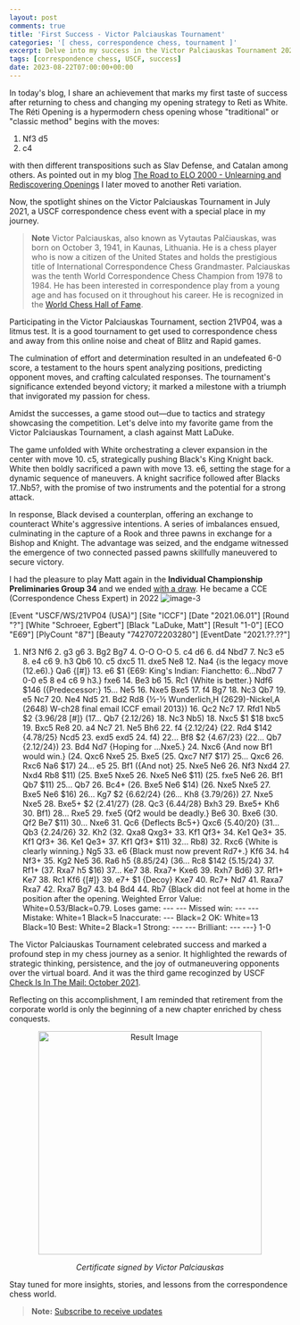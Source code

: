 ```yaml
---
layout: post
comments: true
title: 'First Success - Victor Palciauskas Tournament'
categories: '[ chess, correspondence chess, tournament ]'
excerpt: Delve into my success in the Victor Palciauskas Tournament 2021, a USCF correspondence chess event where I secured an undefeated victory. Explore my favorite game from the tournament and the strategic maneuvers that led to success.
tags: [correspondence chess, USCF, success]
date: 2023-08-22T07:00:00+00:00
---
```


In today's blog, I share an achievement that marks my first taste of success after returning to chess and changing my opening strategy to Reti as White. The Réti Opening is a hypermodern chess opening whose "traditional" or "classic method" begins with the moves:

1. Nf3 d5
2. c4

with then different transpositions such as Slav Defense, and Catalan among others. As pointed out in my blog [The Road to ELO 2000 - Unlearning and Rediscovering Openings](https://egbert-azure.github.io/the-road-to-elo-2000/) I later moved to another Reti variation.

Now, the spotlight shines on the Victor Palciauskas Tournament in July 2021, a USCF correspondence chess event with a special place in my journey.

> **Note** Victor Palciauskas, also known as Vytautas Palčiauskas, was born on October 3, 1941, in Kaunas, Lithuania. He is a chess player who is now a citizen of the United States and holds the prestigious title of International Correspondence Chess Grandmaster. Palciauskas was the tenth World Correspondence Chess Champion from 1978 to 1984. He has been interested in correspondence play from a young age and has focused on it throughout his career. He is recognized in the [World Chess Hall of Fame](https://worldchesshof.org/hof-inductee/victor-palciauskas).

Participating in the Victor Palciauskas Tournament, section 21VP04, was a litmus test. It is a good tournament to get used to correspondence chess and away from this online noise and cheat of Blitz and Rapid games.

The culmination of effort and determination resulted in an undefeated 6-0 score, a testament to the hours spent analyzing positions, predicting opponent moves, and crafting calculated responses. The tournament's significance extended beyond victory; it marked a milestone with a triumph that invigorated my passion for chess.

Amidst the successes, a game stood out—due to tactics and strategy showcasing the competition. Let's delve into my favorite game from the Victor Palciauskas Tournament, a clash against Matt LaDuke.

The game unfolded with White orchestrating a clever expansion in the center with move 10. c5, strategically pushing Black's King Knight back. White then boldly sacrificed a pawn with move 13. e6, setting the stage for a dynamic sequence of maneuvers. A knight sacrifice followed after Blacks 17..Nb5?, with the promise of two instruments and the potential for a strong attack.

In response, Black devised a counterplan, offering an exchange to counteract White's aggressive intentions. A series of imbalances ensued, culminating in the capture of a Rook and three pawns in exchange for a Bishop and Knight. The advantage was seized, and the endgame witnessed the emergence of two connected passed pawns skillfully maneuvered to secure victory.

I had the pleasure to play Matt again in the **Individual Championship Preliminaries Group 34** and we ended [with a draw](https://www.iccf.com/game?id=1295018). He became a CCE (Correspondence Chess Expert)
in 2022 ![image-3](https://github.com/Egbert-Azure/egbert-azure.Github.io/assets/55332675/0fe3da37-ff82-48d4-9d48-002afac116d8)

<link rel="stylesheet" type="text/css" href="https://pgn.chessbase.com/CBReplay.css"/>
<script src="https://pgn.chessbase.com/jquery-3.0.0.min.js"></script>
<script src="https://pgn.chessbase.com/cbreplay.js" type="text/javascript"></script>

<div class="cbreplay">
[Event "USCF/WS/21VP04 (USA)"]
[Site "ICCF"]
[Date "2021.06.01"]
[Round "?"]
[White "Schroeer, Egbert"]
[Black "LaDuke, Matt"]
[Result "1-0"]
[ECO "E69"]
[PlyCount "87"]
[Beauty "7427072203280"]
[EventDate "2021.??.??"]

1. Nf3 Nf6 2. g3 g6 3. Bg2 Bg7 4. O-O O-O 5. c4 d6 6. d4 Nbd7 7. Nc3 e5 8. e4 c6 9. h3 Qb6 10. c5 dxc5 11. dxe5 Ne8 12. Na4 {is the legacy move (12.e6).} Qa6 {[#]} 13. e6 $1 {E69: King's Indian: Fianchetto: 6...Nbd7 7 0-0 e5 8 e4 c6 9 h3.} fxe6 14. Be3 b6 15. Rc1 {White is better.} Ndf6 $146 ({Predecessor:} 15... Ne5 16. Nxe5 Bxe5 17. f4 Bg7 18. Nc3 Qb7 19. e5 Nc7 20. Ne4 Nd5 21. Bd2 Rd8 {½-½ Wunderlich,H (2629)-Nickel,A (2648) W-ch28 final email ICCF email 2013}) 16. Qc2 Nc7 17. Rfd1 Nb5 $2 {3.96/28 [#]} (17... Qb7 {2.12/26} 18. Nc3 Nb5) 18. Nxc5 $1 $18 bxc5 19. Bxc5 Re8 20. a4 Nc7 21. Ne5 Bh6 22. f4 {2.12/24} (22. Rd4 $142 {4.78/25} Ncd5 23. exd5 exd5 24. f4) 22... Bf8 $2 {4.67/23} (22... Qb7 {2.12/24}) 23. Bd4 Nd7 {Hoping for ...Nxe5.} 24. Nxc6 {And now Bf1 would win.} (24. Qxc6 Nxe5 25. Bxe5 (25. Qxc7 Nf7 $17) 25... Qxc6 26. Rxc6 Na6 $17) 24... e5 25. Bf1 ({And not} 25. Nxe5 Ne6 26. Nf3 Nxd4 27. Nxd4 Rb8 $11) (25. Bxe5 Nxe5 26. Nxe5 Ne6 $11) (25. fxe5 Ne6 26. Bf1 Qb7 $11) 25... Qb7 26. Bc4+ (26. Bxe5 Ne6 $14) (26. Nxe5 Nxe5 27. Bxe5 Ne6 $16) 26... Kg7 $2 {6.62/24} (26... Kh8 {3.79/26}) 27. Nxe5 Nxe5 28. Bxe5+ $2 {2.41/27} (28. Qc3 {6.44/28} Bxh3 29. Bxe5+ Kh6 30. Bf1) 28... Rxe5 29. fxe5 {Qf2 would be deadly.} Be6 30. Bxe6 (30. Qf2 Be7 $11) 30... Nxe6 31. Qc6 {Deflects Bc5+} Qxc6 {5.40/20} (31... Qb3 {2.24/26} 32. Kh2 (32. Qxa8 Qxg3+ 33. Kf1 Qf3+ 34. Ke1 Qe3+ 35. Kf1 Qf3+ 36. Ke1 Qe3+ 37. Kf1 Qf3+ $11) 32... Rb8) 32. Rxc6 {White is clearly winning.} Ng5 33. e6 {Black must now prevent Rd7+.} Kf6 34. h4 Nf3+ 35. Kg2 Ne5 36. Ra6 h5 {8.85/24} (36... Rc8 $142 {5.15/24} 37. Rf1+ (37. Rxa7 h5 $16) 37... Ke7 38. Rxa7+ Kxe6 39. Rxh7 Bd6) 37. Rf1+ Ke7 38. Rc1 Kf6 {[#]} 39. e7+ $1 {Decoy} Kxe7 40. Rc7+ Nd7 41. Raxa7 Rxa7 42. Rxa7 Bg7 43. b4 Bd4 44. Rb7 {Black did not feel at home in the position after the opening.   Weighted Error Value: White=0.53/Black=0.79.  Loses game:     	---       	---        Missed win:     	---       	---        Mistake:       	White=1     	Black=5      Inaccurate:     	---       	Black=2      OK:         	White=13    	Black=10     Best:        	White=2     	Black=1      Strong:       	---       	---        Brilliant:      	---       	---} 1-0
</div>

The Victor Palciauskas Tournament celebrated success and marked a profound step in my chess journey as a senior. It highlighted the rewards of strategic thinking, persistence, and the joy of outmaneuvering opponents over the virtual board. And it was the third game recoginzed by USCF [Check Is In The Mail: October 2021](https://new.uschess.org/news/check-mail-october-2021). 

Reflecting on this accomplishment, I am reminded that retirement from the corporate world is only the beginning of a new chapter enriched by chess conquests.

<div align="center">
    <img src="https://github.com/Egbert-Azure/egbert-azure.Github.io/assets/55332675/8a11d0ae-7a82-4b14-a28b-43ceb70df4be" alt="Result Image" width="400">
    <div align="center">
        <p><em>Certificate signed by Victor Palciauskas</em></p>
    </div>
</div>

Stay tuned for more insights, stories, and lessons from the correspondence chess world.

> **Note:** [Subscribe to receive updates](https://follow.it/senior-chess-improver?leanpub)
